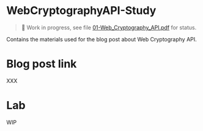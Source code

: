 # WebCryptographyAPI-Study

> :construction: Work in progress, see file [01-Web_Cryptography_API.pdf](01-Web_Cryptography_API.pdf) for status.

Contains the materials used for the blog post about Web Cryptography API.

# Blog post link

XXX

# Lab 

WIP